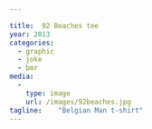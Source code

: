 ```yaml
---

title:  92 Beaches tee
year: 2013
categories:
  - graphic
  - joke
  - bmr
media:
  -
    type: image
    url: /images/92beaches.jpg
tagline:    "Belgian Man t-shirt"
---
```


